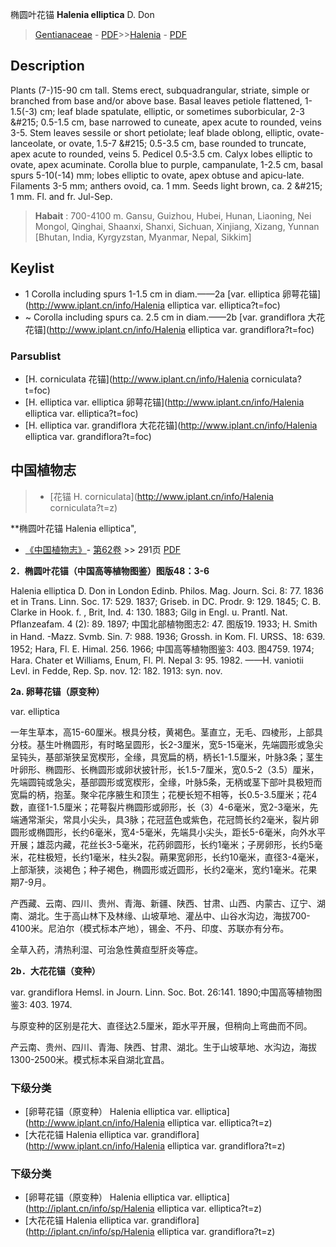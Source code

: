 椭圆叶花锚 **Halenia elliptica** D. Don

> [Gentianaceae](http://www.iplant.cn/info/Gentianaceae?t=foc) - [PDF](http://www.iplant.cn/foc/pdf/Gentianaceae.pdf)>>[Halenia](http://www.iplant.cn/info/Halenia?t=foc) - [PDF](http://www.iplant.cn/foc/pdf/Halenia.pdf)

## Description

Plants (7-)15-90 cm tall. Stems erect, subquadrangular, striate, simple or branched from base and/or above base. Basal leaves petiole flattened, 1-1.5(-3) cm; leaf blade spatulate, elliptic, or sometimes suborbicular, 2-3 &amp;#215; 0.5-1.5 cm, base narrowed to cuneate, apex acute to rounded, veins 3-5. Stem leaves sessile or short petiolate; leaf blade oblong, elliptic, ovate-lanceolate, or ovate, 1.5-7 &amp;#215; 0.5-3.5 cm, base rounded to truncate, apex acute to rounded, veins 5. Pedicel 0.5-3.5 cm. Calyx lobes elliptic to ovate, apex acuminate. Corolla blue to purple, campanulate, 1-2.5 cm, basal spurs 5-10(-14) mm; lobes elliptic to ovate, apex obtuse and apicu-late. Filaments 3-5 mm; anthers ovoid, ca. 1 mm. Seeds light brown, ca. 2 &amp;#215; 1 mm. Fl. and fr. Jul-Sep.

> **Habait** : 
>700-4100 m. Gansu, Guizhou, Hubei, Hunan, Liaoning, Nei Mongol, Qinghai, Shaanxi, Shanxi, Sichuan, Xinjiang, Xizang, Yunnan [Bhutan, India, Kyrgyzstan, Myanmar, Nepal, Sikkim]

## Keylist

* 1 Corolla including spurs 1-1.5 cm in diam.——2a  [var. elliptica 卵萼花锚](http://www.iplant.cn/info/Halenia elliptica var. elliptica?t=foc)
* ~ Corolla including spurs ca. 2.5 cm in diam.——2b  [var. grandiflora 大花花锚](http://www.iplant.cn/info/Halenia elliptica var. grandiflora?t=foc)

### Parsublist

* [H.  corniculata  花锚](http://www.iplant.cn/info/Halenia corniculata?t=foc)
* [H.  elliptica var. elliptica  卵萼花锚](http://www.iplant.cn/info/Halenia elliptica var. elliptica?t=foc)
* [H.  elliptica var. grandiflora  大花花锚](http://www.iplant.cn/info/Halenia elliptica var. grandiflora?t=foc)

## 中国植物志

> * [花锚  H.  corniculata](http://www.iplant.cn/info/Halenia corniculata?t=z)

**椭圆叶花锚 Halenia elliptica",

* [《中国植物志》](http://www.iplant.cn/frps)- [第62卷](http://www.iplant.cn/frps/vol/62) >> 291页 [PDF](http://www.iplant.cn/frps/pdf/62/291.pdf)

**2．椭圆叶花锚（中国高等植物图鉴）图版48：3-6**

Halenia elliptica D. Don in London Edinb. Philos. Mag. Journ. Sci. 8: 77. 1836 et in Trans. Linn. Soc. 17: 529. 1837; Griseb. in DC. Prodr. 9: 129. 1845; C. B. Clarke in Hook. f. , Brit, Ind. 4: 130. 1883; Gilg in Engl. u. Prantl. Nat. Pflanzeafam. 4 (2): 89. 1897; 中国北部植物图志2: 47. 图版19. 1933; H. Smith in Hand. -Mazz. Svmb. Sin. 7: 988. 1936; Grossh. in Kom. Fl. URSS、18: 639. 1952; Hara, Fl. E. Himal. 256. 1966; 中国高等植物图鉴3: 403. 图4759. 1974; Hara. Chater et Williams, Enum, Fl. Pl. Nepal 3: 95. 1982. ——H. vaniotii Levl. in Fedde, Rep. Sp. nov. 12: 182. 1913: syn. nov.

**2a. 卵萼花锚（原变种）**

var. elliptica

一年生草本，高15-60厘米。根具分枝，黄褐色。茎直立，无毛、四棱形，上部具分枝。基生叶椭圆形，有时略呈圆形，长2-3厘米，宽5-15毫米，先端圆形或急尖呈钝头，基部渐狭呈宽楔形，全缘，具宽扁的柄，柄长1-1.5厘米，叶脉3条；茎生叶卵形、椭圆形、长椭圆形或卵状披针形，长1.5-7厘米，宽0.5-2（3.5）厘米，先端圆钝或急尖，基部圆形或宽楔形，全缘，叶脉5条，无柄或茎下部叶具极短而宽扁的柄，抱茎。聚伞花序腋生和顶生；花梗长短不相等，长0.5-3.5厘米；花4数，直径1-1.5厘米；花萼裂片椭圆形或卵形，长（3）4-6毫米，宽2-3毫米，先端通常渐尖，常具小尖头，具3脉；花冠蓝色或紫色，花冠筒长约2毫米，裂片卵圆形或椭圆形，长约6毫米，宽4-5毫米，先端具小尖头，距长5-6毫米，向外水平开展；雄蕊内藏，花丝长3-5毫米，花药卵圆形，长约1毫米；子房卵形，长约5毫米，花柱极短，长约1毫米，柱头2裂。蒴果宽卵形，长约10毫米，直径3-4毫米，上部渐狭，淡褐色；种子褐色，椭圆形或近圆形，长约2毫米，宽约1毫米。花果期7-9月。

产西藏、云南、四川、贵州、青海、新疆、陕西、甘肃、山西、内蒙古、辽宁、湖南、湖北。生于高山林下及林缘、山坡草地、灌丛中、山谷水沟边，海拔700-4100米。尼泊尔（模式标本产地），锡金、不丹、印度、苏联亦有分布。

全草入药，清热利湿、可治急性黄疸型肝炎等症。

**2b．大花花锚（变种）**

var. grandiflora Hemsl. in Journ. Linn. Soc. Bot. 26:141. 1890;中国高等植物图鉴3: 403. 1974.

与原变种的区别是花大、直径达2.5厘米，距水平开展，但稍向上弯曲而不同。

产云南、贵州、四川、青海、陕西、甘肃、湖北。生于山坡草地、水沟边，海拔1300-2500米。模式标本采自湖北宜昌。

### 下级分类
* [卵萼花锚（原变种）  Halenia elliptica var. elliptica](http://www.iplant.cn/info/Halenia elliptica var. elliptica?t=z)
* [大花花锚  Halenia elliptica var. grandiflora](http://www.iplant.cn/info/Halenia elliptica var. grandiflora?t=z)

### 下级分类
* [卵萼花锚（原变种）  Halenia elliptica var. elliptica](http://iplant.cn/info/sp/Halenia elliptica var. elliptica?t=z)
* [大花花锚  Halenia elliptica var. grandiflora](http://iplant.cn/info/sp/Halenia elliptica var. grandiflora?t=z)
